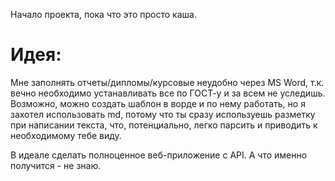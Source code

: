 Начало проекта, пока что это просто каша.

# Идея:

Мне заполнять отчеты/дипломы/курсовые неудобно через MS Word, т.к. вечно необходимо устанавливать все по ГОСТ-у и за всем не уследишь. Возможно, можно создать шаблон в ворде и по нему работать, но я захотел использовать md, потому что ты сразу используешь разметку при написании текста, что, потенциально, легко парсить и приводить к необходимому тебе виду.

В идеале сделать полноценное веб-приложение с API. А что именно получится - не знаю.
